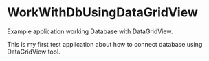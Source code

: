 # WorkWithDbUsingDataGridView
Example application working Database with DataGridView.

This is my first test application about how to connect database using DataGridView tool.
